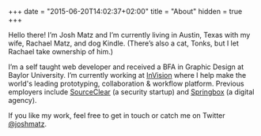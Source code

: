+++
date = "2015-06-20T14:02:37+02:00"
title = "About"
hidden = true
+++

Hello there! I’m Josh Matz and I’m currently living in Austin, Texas with my wife, Rachael Matz, and dog Kindle. (There’s also a cat, Tonks, but I let Rachael take ownership of him.)

I’m a self taught web developer and received a BFA in Graphic Design at Baylor University. I’m currently working at [InVision](http://www.invisionapp.com) where I help make the world's leading prototyping, collaboration & workflow platform. Previous employers include [SourceClear](https://srcclr.com) (a security startup) and [Springbox](http://www.springbox.com) (a digital agency).

If you like my work, feel free to get in touch or catch me on Twitter [@joshmatz](https://twitter.com/joshmatz).
